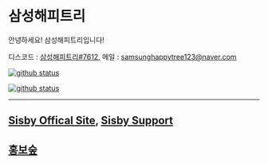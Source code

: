 # 삼성해피트리
안녕하세요! 삼성해피트리입니다!

디스코드 : [삼성해피트리#7612](https://discord.com/users/726350177601978438), 메일 : [samsunghappytree123@naver.com](mailto:samsunghappytree123@naver.com)

[![github status](https://github-readme-stats.vercel.app/api?username=samsunghappytree123&theme=cobalt&show_icons=true)](https://github.com/samsunghappytree123)

[![github status](https://github-readme-stats.vercel.app/api/top-langs/?username=samsunghappytree123&theme=cobalt&show_icons=true)](https://github.com/samsunghappytree123)

---

## [Sisby Offical Site](https://sisby.ga), [Sisby Support](https://discord.gg/HWZBBnR)
## [홍보숲](https://discord.gg/kbWbVU4)
